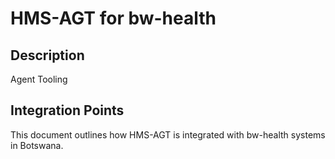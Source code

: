 # HMS-AGT for bw-health

## Description

Agent Tooling

## Integration Points

This document outlines how HMS-AGT is integrated with bw-health systems in Botswana.
